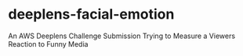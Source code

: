 # deeplens-facial-emotion
An AWS Deeplens Challenge Submission Trying to Measure a Viewers Reaction to Funny Media
